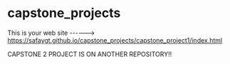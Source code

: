 # capstone_projects

This is your web site ------> https://safaygt.github.io/capstone_projects/capstone_project1/index.html


CAPSTONE 2 PROJECT IS ON ANOTHER REPOSITORY!!
